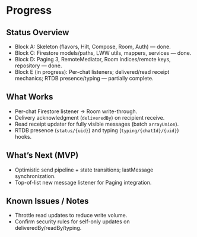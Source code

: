 # Progress

## Status Overview
- Block A: Skeleton (flavors, Hilt, Compose, Room, Auth) — done.
- Block C: Firestore models/paths, LWW utils, mappers, services — done.
- Block D: Paging 3, RemoteMediator, Room indices/remote keys, repository — done.
- Block E (in progress): Per-chat listeners; delivered/read receipt mechanics; RTDB presence/typing — partially complete.

## What Works
- Per-chat Firestore listener → Room write-through.
- Delivery acknowledgment (`deliveredBy`) on recipient receive.
- Read receipt updater for fully visible messages (batch `arrayUnion`).
- RTDB presence (`status/{uid}`) and typing (`typing/{chatId}/{uid}`) hooks.

## What’s Next (MVP)
- Optimistic send pipeline + state transitions; lastMessage synchronization.
- Top-of-list new message listener for Paging integration.

## Known Issues / Notes
- Throttle read updates to reduce write volume.
- Confirm security rules for self-only updates on deliveredBy/readBy/typing.

